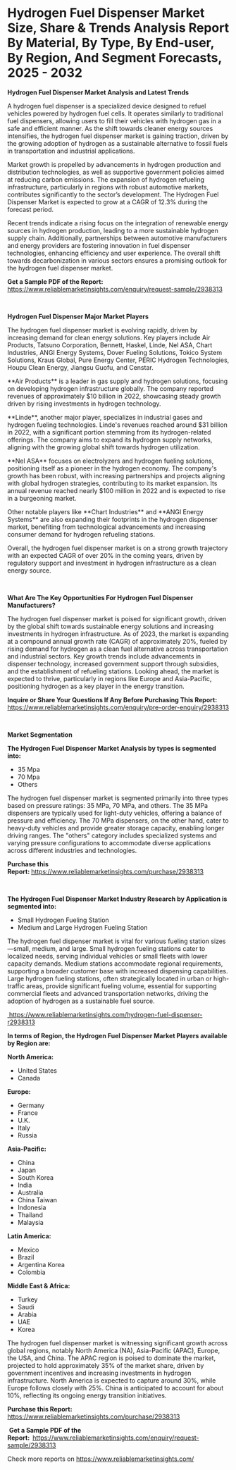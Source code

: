 <p><h1>Hydrogen Fuel Dispenser Market Size, Share & Trends Analysis Report By Material, By Type, By End-user, By Region, And Segment Forecasts, 2025 - 2032</h1></p><p><strong>Hydrogen Fuel Dispenser Market Analysis and Latest Trends</strong></p>
<p><p>A hydrogen fuel dispenser is a specialized device designed to refuel vehicles powered by hydrogen fuel cells. It operates similarly to traditional fuel dispensers, allowing users to fill their vehicles with hydrogen gas in a safe and efficient manner. As the shift towards cleaner energy sources intensifies, the hydrogen fuel dispenser market is gaining traction, driven by the growing adoption of hydrogen as a sustainable alternative to fossil fuels in transportation and industrial applications.</p><p>Market growth is propelled by advancements in hydrogen production and distribution technologies, as well as supportive government policies aimed at reducing carbon emissions. The expansion of hydrogen refueling infrastructure, particularly in regions with robust automotive markets, contributes significantly to the sector’s development. The Hydrogen Fuel Dispenser Market is expected to grow at a CAGR of 12.3% during the forecast period. </p><p>Recent trends indicate a rising focus on the integration of renewable energy sources in hydrogen production, leading to a more sustainable hydrogen supply chain. Additionally, partnerships between automotive manufacturers and energy providers are fostering innovation in fuel dispenser technologies, enhancing efficiency and user experience. The overall shift towards decarbonization in various sectors ensures a promising outlook for the hydrogen fuel dispenser market.</p></p>
<p><strong>Get a Sample PDF of the Report:&nbsp;</strong> <a href="https://www.reliablemarketinsights.com/enquiry/request-sample/2938313?utm_campaign=3268&utm_medium=2&utm_source=Github&utm_content=ia&utm_term=15032025&utm_id=hydrogen-fuel-dispenser">https://www.reliablemarketinsights.com/enquiry/request-sample/2938313</a></p>
<p>&nbsp;</p>
<p><strong>Hydrogen Fuel Dispenser Major Market Players</strong></p>
<p><p>The hydrogen fuel dispenser market is evolving rapidly, driven by increasing demand for clean energy solutions. Key players include Air Products, Tatsuno Corporation, Bennett, Haskel, Linde, Nel ASA, Chart Industries, ANGI Energy Systems, Dover Fueling Solutions, Tokico System Solutions, Kraus Global, Pure Energy Center, PERIC Hydrogen Technologies, Houpu Clean Energy, Jiangsu Guofu, and Censtar.</p><p>**Air Products** is a leader in gas supply and hydrogen solutions, focusing on developing hydrogen infrastructure globally. The company reported revenues of approximately $10 billion in 2022, showcasing steady growth driven by rising investments in hydrogen technology.</p><p>**Linde**, another major player, specializes in industrial gases and hydrogen fueling technologies. Linde's revenues reached around $31 billion in 2022, with a significant portion stemming from its hydrogen-related offerings. The company aims to expand its hydrogen supply networks, aligning with the growing global shift towards hydrogen utilization.</p><p>**Nel ASA** focuses on electrolyzers and hydrogen fueling solutions, positioning itself as a pioneer in the hydrogen economy. The company's growth has been robust, with increasing partnerships and projects aligning with global hydrogen strategies, contributing to its market expansion. Its annual revenue reached nearly $100 million in 2022 and is expected to rise in a burgeoning market.</p><p>Other notable players like **Chart Industries** and **ANGI Energy Systems** are also expanding their footprints in the hydrogen dispenser market, benefiting from technological advancements and increasing consumer demand for hydrogen refueling stations.</p><p>Overall, the hydrogen fuel dispenser market is on a strong growth trajectory with an expected CAGR of over 20% in the coming years, driven by regulatory support and investment in hydrogen infrastructure as a clean energy source.</p></p>
<p>&nbsp;</p>
<p><strong>What Are The Key Opportunities For Hydrogen Fuel Dispenser Manufacturers?</strong></p>
<p><p>The hydrogen fuel dispenser market is poised for significant growth, driven by the global shift towards sustainable energy solutions and increasing investments in hydrogen infrastructure. As of 2023, the market is expanding at a compound annual growth rate (CAGR) of approximately 20%, fueled by rising demand for hydrogen as a clean fuel alternative across transportation and industrial sectors. Key growth trends include advancements in dispenser technology, increased government support through subsidies, and the establishment of refueling stations. Looking ahead, the market is expected to thrive, particularly in regions like Europe and Asia-Pacific, positioning hydrogen as a key player in the energy transition.</p></p>
<p><strong>Inquire or Share Your Questions If Any Before Purchasing This Report:</strong> <a href="https://www.reliablemarketinsights.com/enquiry/pre-order-enquiry/2938313?utm_campaign=3268&utm_medium=2&utm_source=Github&utm_content=ia&utm_term=15032025&utm_id=hydrogen-fuel-dispenser">https://www.reliablemarketinsights.com/enquiry/pre-order-enquiry/2938313</a></p>
<p>&nbsp;</p>
<p><strong>Market Segmentation</strong></p>
<p><strong>The Hydrogen Fuel Dispenser Market Analysis by types is segmented into:</strong></p>
<p><ul><li>35 Mpa</li><li>70 Mpa</li><li>Others</li></ul></p>
<p><p>The hydrogen fuel dispenser market is segmented primarily into three types based on pressure ratings: 35 MPa, 70 MPa, and others. The 35 MPa dispensers are typically used for light-duty vehicles, offering a balance of pressure and efficiency. The 70 MPa dispensers, on the other hand, cater to heavy-duty vehicles and provide greater storage capacity, enabling longer driving ranges. The "others" category includes specialized systems and varying pressure configurations to accommodate diverse applications across different industries and technologies.</p></p>
<p><strong>Purchase this Report:&nbsp;</strong><a href="https://www.reliablemarketinsights.com/purchase/2938313?utm_campaign=3268&utm_medium=2&utm_source=Github&utm_content=ia&utm_term=15032025&utm_id=hydrogen-fuel-dispenser">https://www.reliablemarketinsights.com/purchase/2938313</a></p>
<p>&nbsp;</p>
<p><strong>The Hydrogen Fuel Dispenser Market Industry Research by Application is segmented into:</strong></p>
<p><ul><li>Small Hydrogen Fueling Station</li><li>Medium and Large Hydrogen Fueling Station</li></ul></p>
<p><p>The hydrogen fuel dispenser market is vital for various fueling station sizes—small, medium, and large. Small hydrogen fueling stations cater to localized needs, serving individual vehicles or small fleets with lower capacity demands. Medium stations accommodate regional requirements, supporting a broader customer base with increased dispensing capabilities. Large hydrogen fueling stations, often strategically located in urban or high-traffic areas, provide significant fueling volume, essential for supporting commercial fleets and advanced transportation networks, driving the adoption of hydrogen as a sustainable fuel source.</p></p>
<p><a href="https://www.reliablemarketinsights.com/hydrogen-fuel-dispenser-r2938313?utm_campaign=3268&utm_medium=2&utm_source=Github&utm_content=ia&utm_term=15032025&utm_id=hydrogen-fuel-dispenser">&nbsp;https://www.reliablemarketinsights.com/hydrogen-fuel-dispenser-r2938313</a></p>
<p><strong>In terms of Region, the Hydrogen Fuel Dispenser Market Players available by Region are:</strong></p>
<p>
    <p> <strong> North America: </strong>
        <ul>
            <li>United States</li>
            <li>Canada</li>
        </ul>
        </p> 
    <p> <strong> Europe: </strong>
        <ul>
            <li>Germany</li>
            <li>France</li>
            <li>U.K.</li>
            <li>Italy</li>
            <li>Russia</li>
        </ul>
        </p> 
    <p> <strong> Asia-Pacific: </strong>
        <ul>
            <li>China</li>
            <li>Japan</li>
            <li>South Korea</li>
            <li>India</li>
            <li>Australia</li>
            <li>China Taiwan</li>
            <li>Indonesia</li>
            <li>Thailand</li>
            <li>Malaysia</li>
        </ul>
        </p> 
    <p> <strong> Latin America: </strong>
        <ul>
            <li>Mexico</li>
            <li>Brazil</li>
            <li>Argentina Korea</li>
            <li>Colombia</li>
        </ul>
        </p> 
    <p> <strong> Middle East & Africa: </strong>
        <ul>
            <li>Turkey</li>
            <li>Saudi</li>
            <li>Arabia</li>
            <li>UAE</li>
            <li>Korea</li>
        </ul>
    </p>
    </p>
<p><p>The hydrogen fuel dispenser market is witnessing significant growth across global regions, notably North America (NA), Asia-Pacific (APAC), Europe, the USA, and China. The APAC region is poised to dominate the market, projected to hold approximately 35% of the market share, driven by government incentives and increasing investments in hydrogen infrastructure. North America is expected to capture around 30%, while Europe follows closely with 25%. China is anticipated to account for about 10%, reflecting its ongoing energy transition initiatives.</p></p>
<p><strong>Purchase this Report: </strong><a href="https://www.reliablemarketinsights.com/purchase/2938313?utm_campaign=3268&utm_medium=2&utm_source=Github&utm_content=ia&utm_term=15032025&utm_id=hydrogen-fuel-dispenser">https://www.reliablemarketinsights.com/purchase/2938313</a></p>
<p>&nbsp;<strong>Get a Sample PDF of the Report:&nbsp;&nbsp;</strong><a href="https://www.reliablemarketinsights.com/enquiry/request-sample/2938313?utm_campaign=3268&utm_medium=2&utm_source=Github&utm_content=ia&utm_term=15032025&utm_id=hydrogen-fuel-dispenser">https://www.reliablemarketinsights.com/enquiry/request-sample/2938313</a></p>
<p><strong></strong></p>
<p>Check more reports on <a href="https://www.reliablemarketinsights.com/?utm_campaign=3268&utm_medium=2&utm_source=Github&utm_content=ia&utm_term=15032025&utm_id=hydrogen-fuel-dispenser">https://www.reliablemarketinsights.com/</a></p>